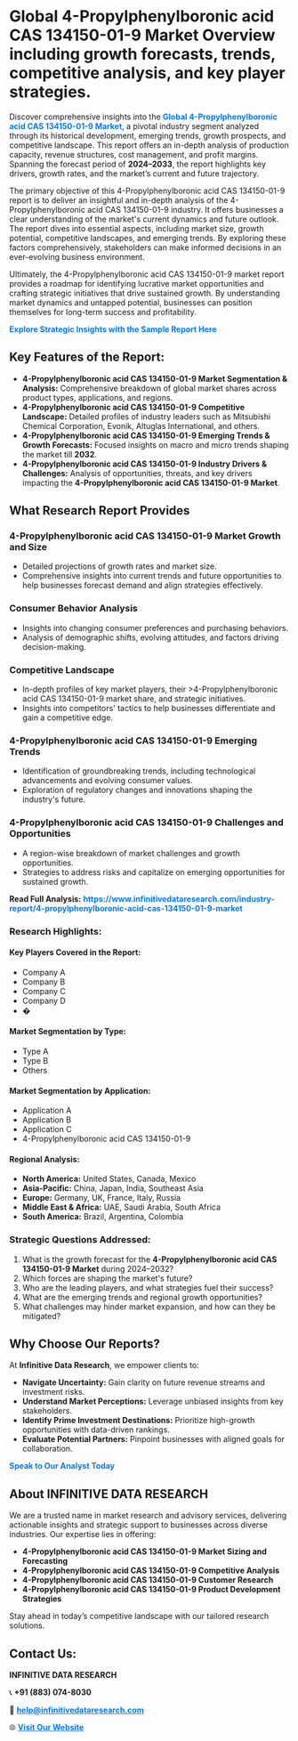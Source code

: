<h1>Global 4-Propylphenylboronic acid CAS 134150-01-9 Market Overview including growth forecasts, trends, competitive analysis, and key player strategies.</h1>
<p>
Discover comprehensive insights into the 
<a href="https://www.infinitivedataresearch.com/industry-report/4-propylphenylboronic-acid-cas-134150-01-9-market" rel="dofollow" style="color: #007BFF; text-decoration: none;"><strong>Global 4-Propylphenylboronic acid CAS 134150-01-9 Market</strong></a>, a pivotal industry segment analyzed through its historical development, emerging trends, growth prospects, and competitive landscape. This report offers an in-depth analysis of production capacity, revenue structures, cost management, and profit margins. Spanning the forecast period of <strong>2024–2033</strong>, the report highlights key drivers, growth rates, and the market’s current and future trajectory.
</p>
<p>
The primary objective of this 4-Propylphenylboronic acid CAS 134150-01-9 report is to deliver an insightful and in-depth analysis of the 4-Propylphenylboronic acid CAS 134150-01-9 industry. It offers businesses a clear understanding of the market's current dynamics and future outlook. The report dives into essential aspects, including market size, growth potential, competitive landscapes, and emerging trends. By exploring these factors comprehensively, stakeholders can make informed decisions in an ever-evolving business environment.
</p>
<p>
Ultimately, the 4-Propylphenylboronic acid CAS 134150-01-9 market report provides a roadmap for identifying lucrative market opportunities and crafting strategic initiatives that drive sustained growth. By understanding market dynamics and untapped potential, businesses can position themselves for long-term success and profitability.
</p>
<p>
<a href="https://www.infinitivedataresearch.com/request-sample/reportId=110875" style="color: #007BFF; text-decoration: none;"><strong>Explore Strategic Insights with the Sample Report Here</strong></a>
</p>

<h2>Key Features of the Report:</h2>
<ul>
<li><strong>4-Propylphenylboronic acid CAS 134150-01-9 Market Segmentation & Analysis:</strong> Comprehensive breakdown of global market shares across product types, applications, and regions.</li>
<li><strong>4-Propylphenylboronic acid CAS 134150-01-9 Competitive Landscape:</strong> Detailed profiles of industry leaders such as Mitsubishi Chemical Corporation, Evonik, Altuglas International, and others.</li>
<li><strong>4-Propylphenylboronic acid CAS 134150-01-9 Emerging Trends & Growth Forecasts:</strong> Focused insights on macro and micro trends shaping the market till <strong>2032</strong>.</li>
<li><strong>4-Propylphenylboronic acid CAS 134150-01-9 Industry Drivers & Challenges:</strong> Analysis of opportunities, threats, and key drivers impacting the <strong>4-Propylphenylboronic acid CAS 134150-01-9 Market</strong>.</li>
</ul>

<h2>What Research Report Provides</h2>
<h3>4-Propylphenylboronic acid CAS 134150-01-9 Market Growth and Size</h3>
<ul>
<li>Detailed projections of growth rates and market size.</li>
<li>Comprehensive insights into current trends and future opportunities to help businesses forecast demand and align strategies effectively.</li>
</ul>

<h3>Consumer Behavior Analysis</h3>
<ul>
<li>Insights into changing consumer preferences and purchasing behaviors.</li>
<li>Analysis of demographic shifts, evolving attitudes, and factors driving decision-making.</li>
</ul>

<h3>Competitive Landscape</h3>
<ul>
<li>In-depth profiles of key market players, their >4-Propylphenylboronic acid CAS 134150-01-9 market share, and strategic initiatives.</li>
<li>Insights into competitors' tactics to help businesses differentiate and gain a competitive edge.</li>
</ul>

<h3>4-Propylphenylboronic acid CAS 134150-01-9 Emerging Trends</h3>
<ul>
<li>Identification of groundbreaking trends, including technological advancements and evolving consumer values.</li>
<li>Exploration of regulatory changes and innovations shaping the industry's future.</li>
</ul>

<h3>4-Propylphenylboronic acid CAS 134150-01-9 Challenges and Opportunities</h3>
<ul>
<li>A region-wise breakdown of market challenges and growth opportunities.</li>
<li>Strategies to address risks and capitalize on emerging opportunities for sustained growth.</li>
</ul>
<p><strong>Read Full Analysis:</strong> <a href="https://www.infinitivedataresearch.com/industry-report/4-propylphenylboronic-acid-cas-134150-01-9-market" rel="dofollow" style="color: #007BFF; text-decoration: none;"><strong>https://www.infinitivedataresearch.com/industry-report/4-propylphenylboronic-acid-cas-134150-01-9-market</strong></a></p>
<h3>Research Highlights:</h3>
<h4>Key Players Covered in the Report:</h4>
<ul><li>Company A</li><li>Company B</li><li>Company C</li><li>Company D</li><li>�</li></ul>
<h4>Market Segmentation by Type:</h4>
<ul><li>Type A</li><li>Type B</li><li>Others</li></ul>
<h4>Market Segmentation by Application:</h4>
<ul><li>Application A</li><li>Application B</li><li>Application C</li><li>4-Propylphenylboronic acid CAS 134150-01-9</li></ul>

<h4>Regional Analysis:</h4>
<ul>
<li><strong>North America:</strong> United States, Canada, Mexico</li>
<li><strong>Asia-Pacific:</strong> China, Japan, India, Southeast Asia</li>
<li><strong>Europe:</strong> Germany, UK, France, Italy, Russia</li>
<li><strong>Middle East & Africa:</strong> UAE, Saudi Arabia, South Africa</li>
<li><strong>South America:</strong> Brazil, Argentina, Colombia</li>
</ul>

<h3>Strategic Questions Addressed:</h3>
<ol>
<li>What is the growth forecast for the <strong>4-Propylphenylboronic acid CAS 134150-01-9 Market</strong> during 2024–2032?</li>
<li>Which forces are shaping the market's future?</li>
<li>Who are the leading players, and what strategies fuel their success?</li>
<li>What are the emerging trends and regional growth opportunities?</li>
<li>What challenges may hinder market expansion, and how can they be mitigated?</li>
</ol>

<h2>Why Choose Our Reports?</h2>
<p>At <strong>Infinitive Data Research</strong>, we empower clients to:</p>
<ul>
<li><strong>Navigate Uncertainty:</strong> Gain clarity on future revenue streams and investment risks.</li>
<li><strong>Understand Market Perceptions:</strong> Leverage unbiased insights from key stakeholders.</li>
<li><strong>Identify Prime Investment Destinations:</strong> Prioritize high-growth opportunities with data-driven rankings.</li>
<li><strong>Evaluate Potential Partners:</strong> Pinpoint businesses with aligned goals for collaboration.</li>
</ul>
<p><a href="https://www.infinitivedataresearch.com/industry-report/4-propylphenylboronic-acid-cas-134150-01-9-market" rel="dofollow" style="color: #007BFF; text-decoration: none;"><strong>Speak to Our Analyst Today</strong></a></p>

<h2>About INFINITIVE DATA RESEARCH</h2>
<p>We are a trusted name in market research and advisory services, delivering actionable insights and strategic support to businesses across diverse industries. Our expertise lies in offering:</p>
<ul>
<li><strong>4-Propylphenylboronic acid CAS 134150-01-9 Market Sizing and Forecasting</strong></li>
<li><strong>4-Propylphenylboronic acid CAS 134150-01-9 Competitive Analysis</strong></li>
<li><strong>4-Propylphenylboronic acid CAS 134150-01-9 Customer Research</strong></li>
<li><strong>4-Propylphenylboronic acid CAS 134150-01-9 Product Development Strategies</strong></li>
</ul>
<p>Stay ahead in today’s competitive landscape with our tailored research solutions.</p>

<h2>Contact Us:</h2>
<p><strong>INFINITIVE DATA RESEARCH</strong></p>
<p>📞 <strong>+91 (883) 074-8030</strong></p>
<p>📧 <strong><a href="mailto:help@infinitivedataresearch.com" style="color: #007BFF;">help@infinitivedataresearch.com</a></strong></p>
<p>🌐 <strong><a href="https://www.infinitivedataresearch.com" rel="dofollow" style="color: #007BFF;">Visit Our Website</a></strong></p>